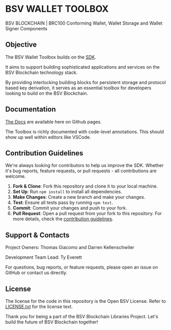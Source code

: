 # BSV WALLET TOOLBOX

BSV BLOCKCHAIN | BRC100 Conforming Wallet, Wallet Storage and Wallet Signer Components

## Objective

The BSV Wallet Toolbox builds on the [SDK](https://bsv-blockchain.github.io/ts-sdk).

It aims to support building sophisticated applications and services on the BSV Blockchain technology stack.

By providing interlocking building blocks for persistent storage and protocol based key derivation, it serves as an essential toolbox for developers looking to build on the BSV Blockchain.

## Documentation

[The Docs](https://bsv-blockchain.github.io/wallet-toolbox) are available here on Github pages.  

The Toolbox is richly documented with code-level annotations. This should show up well within editors like VSCode.  

## Contribution Guidelines

We're always looking for contributors to help us improve the SDK. Whether it's bug reports, feature requests, or pull requests - all contributions are welcome.

1. **Fork & Clone**: Fork this repository and clone it to your local machine.
2. **Set Up**: Run `npm install` to install all dependencies.
3. **Make Changes**: Create a new branch and make your changes.
4. **Test**: Ensure all tests pass by running `npm test`.
5. **Commit**: Commit your changes and push to your fork.
6. **Pull Request**: Open a pull request from your fork to this repository.
For more details, check the [contribution guidelines](./CONTRIBUTING.md).

## Support & Contacts

Project Owners: Thomas Giacomo and Darren Kellenschwiler

Development Team Lead: Ty Everett

For questions, bug reports, or feature requests, please open an issue on GitHub or contact us directly.

## License

The license for the code in this repository is the Open BSV License. Refer to [LICENSE.txt](./LICENSE.txt) for the license text.

Thank you for being a part of the BSV Blockchain Libraries Project. Let's build the future of BSV Blockchain together!
